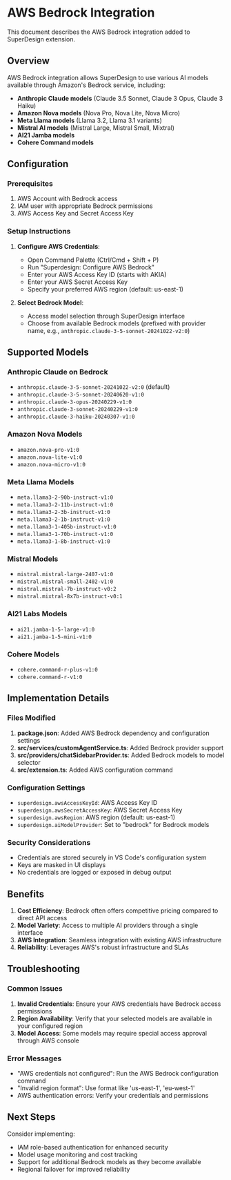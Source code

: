 # AWS Bedrock Integration

This document describes the AWS Bedrock integration added to SuperDesign extension.

## Overview

AWS Bedrock integration allows SuperDesign to use various AI models available through Amazon's Bedrock service, including:

- **Anthropic Claude models** (Claude 3.5 Sonnet, Claude 3 Opus, Claude 3 Haiku)
- **Amazon Nova models** (Nova Pro, Nova Lite, Nova Micro)
- **Meta Llama models** (Llama 3.2, Llama 3.1 variants)
- **Mistral AI models** (Mistral Large, Mistral Small, Mixtral)
- **AI21 Jamba models**
- **Cohere Command models**

## Configuration

### Prerequisites

1. AWS Account with Bedrock access
2. IAM user with appropriate Bedrock permissions
3. AWS Access Key and Secret Access Key

### Setup Instructions

1. **Configure AWS Credentials**:
   - Open Command Palette (Ctrl/Cmd + Shift + P)
   - Run "Superdesign: Configure AWS Bedrock"
   - Enter your AWS Access Key ID (starts with AKIA)
   - Enter your AWS Secret Access Key
   - Specify your preferred AWS region (default: us-east-1)

2. **Select Bedrock Model**:
   - Access model selection through SuperDesign interface
   - Choose from available Bedrock models (prefixed with provider name, e.g., `anthropic.claude-3-5-sonnet-20241022-v2:0`)

## Supported Models

### Anthropic Claude on Bedrock
- `anthropic.claude-3-5-sonnet-20241022-v2:0` (default)
- `anthropic.claude-3-5-sonnet-20240620-v1:0`
- `anthropic.claude-3-opus-20240229-v1:0`
- `anthropic.claude-3-sonnet-20240229-v1:0`
- `anthropic.claude-3-haiku-20240307-v1:0`

### Amazon Nova Models
- `amazon.nova-pro-v1:0`
- `amazon.nova-lite-v1:0`
- `amazon.nova-micro-v1:0`

### Meta Llama Models
- `meta.llama3-2-90b-instruct-v1:0`
- `meta.llama3-2-11b-instruct-v1:0`
- `meta.llama3-2-3b-instruct-v1:0`
- `meta.llama3-2-1b-instruct-v1:0`
- `meta.llama3-1-405b-instruct-v1:0`
- `meta.llama3-1-70b-instruct-v1:0`
- `meta.llama3-1-8b-instruct-v1:0`

### Mistral Models
- `mistral.mistral-large-2407-v1:0`
- `mistral.mistral-small-2402-v1:0`
- `mistral.mistral-7b-instruct-v0:2`
- `mistral.mixtral-8x7b-instruct-v0:1`

### AI21 Labs Models
- `ai21.jamba-1-5-large-v1:0`
- `ai21.jamba-1-5-mini-v1:0`

### Cohere Models
- `cohere.command-r-plus-v1:0`
- `cohere.command-r-v1:0`

## Implementation Details

### Files Modified

1. **package.json**: Added AWS Bedrock dependency and configuration settings
2. **src/services/customAgentService.ts**: Added Bedrock provider support
3. **src/providers/chatSidebarProvider.ts**: Added Bedrock models to model selector
4. **src/extension.ts**: Added AWS configuration command

### Configuration Settings

- `superdesign.awsAccessKeyId`: AWS Access Key ID
- `superdesign.awsSecretAccessKey`: AWS Secret Access Key
- `superdesign.awsRegion`: AWS region (default: us-east-1)
- `superdesign.aiModelProvider`: Set to "bedrock" for Bedrock models

### Security Considerations

- Credentials are stored securely in VS Code's configuration system
- Keys are masked in UI displays
- No credentials are logged or exposed in debug output

## Benefits

1. **Cost Efficiency**: Bedrock often offers competitive pricing compared to direct API access
2. **Model Variety**: Access to multiple AI providers through a single interface
3. **AWS Integration**: Seamless integration with existing AWS infrastructure
4. **Reliability**: Leverages AWS's robust infrastructure and SLAs

## Troubleshooting

### Common Issues

1. **Invalid Credentials**: Ensure your AWS credentials have Bedrock access permissions
2. **Region Availability**: Verify that your selected models are available in your configured region
3. **Model Access**: Some models may require special access approval through AWS console

### Error Messages

- "AWS credentials not configured": Run the AWS Bedrock configuration command
- "Invalid region format": Use format like 'us-east-1', 'eu-west-1'
- AWS authentication errors: Verify your credentials and permissions

## Next Steps

Consider implementing:
- IAM role-based authentication for enhanced security
- Model usage monitoring and cost tracking
- Support for additional Bedrock models as they become available
- Regional failover for improved reliability